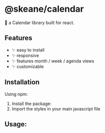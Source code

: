 # @skeane/calendar

📆 a Calendar library built for react.

## Features

- ✨ easy to install
- ✨ responsive
- ✨ features month / week / agenda views
- ✨ customizable

## Installation

Using npm:

1. Install the package:
2. Import the styles in your main javascript file

## Usage:
